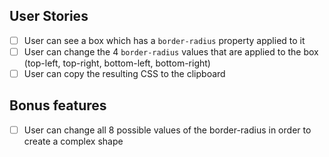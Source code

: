 ## User Stories

-   [ ] User can see a box which has a `border-radius` property applied to it
-   [ ] User can change the 4 `border-radius` values that are applied to the box (top-left, top-right, bottom-left, bottom-right)
-   [ ] User can copy the resulting  CSS to the clipboard

## Bonus features

-   [ ] User can change all 8 possible values of the border-radius in order to create a complex shape